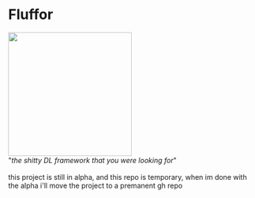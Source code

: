 # Fluffor
<img src="https://github.com/mallowv/Fwuffy-Alpha/blob/master/FlufforIcon.png?raw=true" width=250> \
"_the shitty DL framework that you were looking for_" \
\
this project is still in alpha, and this repo is temporary,
when im done with the alpha i'll move the project to a premanent gh repo
